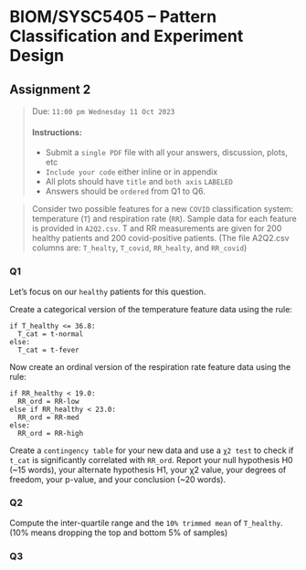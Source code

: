 # BIOM/SYSC5405 – Pattern Classification and Experiment Design

## Assignment 2

> Due: `11:00 pm Wednesday 11 Oct 2023`
> #### Instructions:
>
> * Submit a `single PDF` file with all your answers, discussion, plots, etc
> * `Include your code` either inline or in appendix
> * All plots should have `title` and `both axis` `LABELED`
> * Answers should be `ordered` from Q1 to Q6.

> Consider two possible features for a new `COVID` classification system: temperature (`T`) and respiration rate (`RR`).
> Sample data for each feature is provided in `A2Q2.csv`.
> T and RR measurements are given for 200 healthy patients and 200 covid-positive patients.
> (The file A2Q2.csv columns are: `T_healty`, `T_covid`, `RR_healty`, and `RR_covid`)


### Q1

Let’s focus on our `healthy` patients for this question. 

Create a categorical version of the temperature feature data using the rule:
```
if T_healthy <= 36.8:
  T_cat = t-normal
else:
  T_cat = t-fever
```

Now create an ordinal version of the respiration rate feature data using the rule:
```
if RR_healthy < 19.0:
  RR_ord = RR-low
else if RR_healthy < 23.0:
  RR_ord = RR-med
else:
  RR_ord = RR-high
```

Create a `contingency table` for your new data and use a `χ2 test` to check if `t_cat` is significantly correlated with `RR_ord`. 
Report your null hypothesis H0 (~15 words), your alternate hypothesis H1, your χ2 value, your degrees of freedom, your p-value, and your conclusion (~20 words).


### Q2

Compute the inter-quartile range and the `10% trimmed mean` of `T_healthy`. 
(10% means dropping the top and bottom 5% of samples)


### Q3
